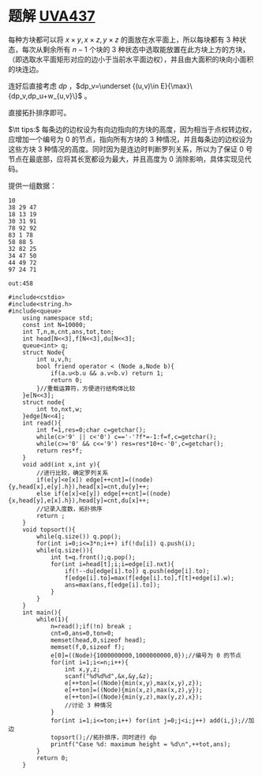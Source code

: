 # 题解 [UVA437](https://www.luogu.com.cn/problem/UVA437)

每种方块都可以将 $x\times y,x\times z,y\times z$ 的面放在水平面上，所以每块都有 $3$ 种状态，每次从剩余所有 $n-1$ 个块的 $3$ 种状态中选取能放置在此方块上方的方块，（即选取水平面矩形对应的边小于当前水平面边权），并且由大面积的块向小面积的块连边。
	
连好后直接考虑 $dp$ ，$dp_v=\underset {(u,v)\in E}{\max}\{dp_v,dp_u+w_{u,v}\}$ 。
	
直接拓扑排序即可。
	
$\tt tips:$ 每条边的边权设为有向边指向的方块的高度，因为相当于点权转边权，应增加一个编号为 $0$ 的节点，指向所有方块的 $3$ 种情况，并且每条边的边权设为这些方块 $3$ 种情况的高度。同时因为是连边时判断罗列关系，所以为了保证 $0$ 号节点在最底部，应将其长宽都设为最大，并且高度为 $0$ 消除影响，具体实现见代码。

提供一组数据：
```
10
38 29 47
18 13 19
30 31 91
78 92 92
83 1 78
58 88 5
32 82 25
34 47 50
44 49 72
97 24 71

out:458
```
```
#include<cstdio>
#include<string.h>
#include<queue>
	using namespace std;
	const int N=10000;
	int T,n,m,cnt,ans,tot,ton;
	int head[N<<3],f[N<<3],du[N<<3];
	queue<int> q;
	struct Node{
		int u,v,h;
		bool friend operator < (Node a,Node b){
			if(a.u<b.u && a.v<b.v) return 1;
			return 0;
		}//重载运算符，方便进行结构体比较
	}e[N<<3];
	struct node{
		int to,nxt,w;
	}edge[N<<4];
	int read(){
		int f=1,res=0;char c=getchar();
		while(c>'9' || c<'0') c=='-'?f*=-1:f=f,c=getchar();
		while(c>='0' && c<='9') res=res*10+c-'0',c=getchar();
		return res*f;
	}
	void add(int x,int y){
		//进行比较，确定罗列关系
		if(e[y]<e[x]) edge[++cnt]=((node){y,head[x],e[y].h}),head[x]=cnt,du[y]++;
		else if(e[x]<e[y]) edge[++cnt]=((node){x,head[y],e[x].h}),head[y]=cnt,du[x]++;
		//记录入度数，拓扑排序
		return ;
	}
	void topsort(){
		while(q.size()) q.pop();
		for(int i=0;i<=3*n;i++) if(!du[i]) q.push(i);
		while(q.size()){
			int t=q.front();q.pop();
			for(int i=head[t];i;i=edge[i].nxt){
				if(!--du[edge[i].to]) q.push(edge[i].to);
				f[edge[i].to]=max(f[edge[i].to],f[t]+edge[i].w);
				ans=max(ans,f[edge[i].to]);
			}
		}
	}
	int main(){
		while(1){
			n=read();if(!n) break ;
			cnt=0,ans=0,ton=0;
			memset(head,0,sizeof head);
			memset(f,0,sizeof f);
			e[0]=((Node){1000000000,1000000000,0});//编号为 0 的节点
			for(int i=1;i<=n;i++){
				int x,y,z;
				scanf("%d%d%d",&x,&y,&z);
				e[++ton]=((Node){min(x,y),max(x,y),z});
				e[++ton]=((Node){min(x,z),max(x,z),y}); 
				e[++ton]=((Node){min(y,z),max(y,z),x});
				//讨论 3 种情况
			}
			for(int i=1;i<=ton;i++) for(int j=0;j<i;j++) add(i,j);//加边
			topsort();//拓扑排序，同时进行 dp
			printf("Case %d: maximum height = %d\n",++tot,ans);
		}
		return 0;	
	}
```